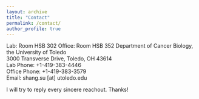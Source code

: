 ```yaml
---
layout: archive
title: "Contact"
permalink: /contact/
author_profile: true
---
```

Lab: Room HSB 302
Office: Room HSB 352
Department of Cancer Biology, the University of Toledo<br>
3000 Transverse Drive, Toledo, OH 43614<br>
Lab Phone: +1-419-383-4446<br>
Office Phone: +1-419-383-3579<br>
Email: shang.su [at] utoledo.edu<br>

I will try to reply every sincere reachout. Thanks!


